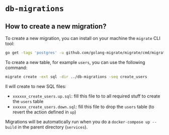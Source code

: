 `db-migrations`
===============

## How to create a new migration?

To create a new migration, you can install on your machine the `migrate` CLI tool:

```sh
go get -tags 'postgres' -u github.com/golang-migrate/migrate/cmd/migrate
```

To create a new table, for example `users`, you can use the following command:

```sh
migrate create -ext sql -dir ../db-migrations -seq create_users
```

Il will create to new SQL files:
- `xxxxxx_create_users.up.sql`: fill this file to to all required stuff to create the `users` table
- `xxxxxx_create_users.down.sql`: fill this file to drop the `users` table (to revert the action defined in `up`)

Migrations will be automatically run when you do a `docker-compose up --build` in the parent directory (`services`).
